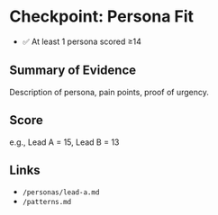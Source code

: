 # Checkpoint: Persona Fit

- ✅ At least 1 persona scored ≥14

## Summary of Evidence

Description of persona, pain points, proof of urgency.

## Score

e.g., Lead A = 15, Lead B = 13

## Links

- `/personas/lead-a.md`
- `/patterns.md`
